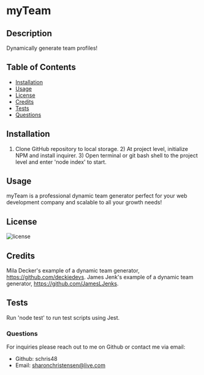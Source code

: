 
  
  # myTeam

  ## Description
  Dynamically generate team profiles!

  ## Table of Contents
  - [Installation](#installation)
  - [Usage](#usage)
  - [License](#license)
  - [Credits](#credits)
  - [Tests](#tests)
  - [Questions](#questions)

  ## Installation
  1) Clone GitHub repository to local storage. 2) At project level, initialize NPM and install inquirer. 3) Open terminal or git bash shell to the project level and enter 'node index' to start.

  ## Usage
  myTeam is a professional dynamic team generator perfect for your web development company and scalable to all your growth needs!

  ## License

  ![license](https://img.shields.io/badge/license-MIT-blueviolet.png)

  ## Credits
  Mila Decker's example of a dynamic team generator, https://github.com/deckiedevs. James Jenk's example of a dynamic team generator, https://github.com/JamesLJenks.

  ## Tests
  Run 'node test' to run test scripts using Jest.
  
  ### Questions
  For inquiries please reach out to me on Github or contact me via email:
  - Github: schris48
  - Email: sharonchristensen@live.com
  